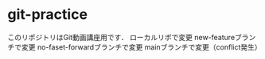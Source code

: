 # git-practice
このリポジトリはGit動画講座用です．
ローカルリポで変更 
new-featureブランチで変更
no-faset-forwardブランチで変更
mainブランチで変更（conflict発生）
